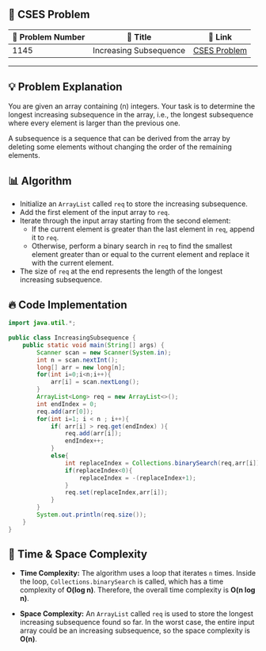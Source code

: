 ## 📝 **CSES Problem**
| 🔢 Problem Number | 📌 Title | 🔗 Link |
|------------------|--------------------------|--------------------------|
| 1145 | Increasing Subsequence | [CSES Problem](https://cses.fi/problemset/task/1145/) |

---

## 💡 **Problem Explanation**
You are given an array containing \(n\) integers. Your task is to determine the longest increasing subsequence in the array, i.e., the longest subsequence where every element is larger than the previous one.

A subsequence is a sequence that can be derived from the array by deleting some elements without changing the order of the remaining elements.

## 📊 **Algorithm**
*   Initialize an `ArrayList` called `req` to store the increasing subsequence.
*   Add the first element of the input array to `req`.
*   Iterate through the input array starting from the second element:
    *   If the current element is greater than the last element in `req`, append it to `req`.
    *   Otherwise, perform a binary search in `req` to find the smallest element greater than or equal to the current element and replace it with the current element.
*   The size of `req` at the end represents the length of the longest increasing subsequence.

## 🔥 **Code Implementation**
```java
import java.util.*;
 
public class IncreasingSubsequence {
    public static void main(String[] args) {
        Scanner scan = new Scanner(System.in);
        int n = scan.nextInt();
        long[] arr = new long[n];
        for(int i=0;i<n;i++){
            arr[i] = scan.nextLong();
        }
        ArrayList<Long> req = new ArrayList<>();
        int endIndex = 0;
        req.add(arr[0]);
        for(int i=1; i < n ; i++){
            if( arr[i] > req.get(endIndex) ){
                req.add(arr[i]);
                endIndex++;
            }
            else{
                int replaceIndex = Collections.binarySearch(req,arr[i]);
                if(replaceIndex<0){
                    replaceIndex = -(replaceIndex+1);
                }
                req.set(replaceIndex,arr[i]);
            }
        }
        System.out.println(req.size());
    }
}

```

## 🚀 **Time & Space Complexity**

*   **Time Complexity:** The algorithm uses a loop that iterates `n` times. Inside the loop, `Collections.binarySearch` is called, which has a time complexity of **O(log n)**. Therefore, the overall time complexity is **O(n log n)**.

*   **Space Complexity:** An `ArrayList` called `req` is used to store the longest increasing subsequence found so far. In the worst case, the entire input array could be an increasing subsequence, so the space complexity is **O(n)**.
